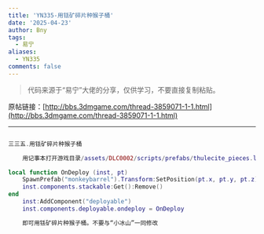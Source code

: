 ```yaml
---
title: 'YN335-用铥矿碎片种猴子桶'
date: '2025-04-23'
author: Bny
tags:
  - 易宁
aliases:
  - YN335
comments: false
---
```


> 代码来源于“易宁”大佬的分享，仅供学习，不要直接复制粘贴。

原帖链接：[http://bbs.3dmgame.com/thread-3859071-1-1.html](http://bbs.3dmgame.com/thread-3859071-1-1.html)

---

```lua  

三三五.用铥矿碎片种猴子桶	用记事本打开游戏目录/assets/DLC0002/scripts/prefabs/thulecite_pieces.lua文件，在inst:AddComponent("inspectable")的下一行插入以下内容：local function OnDeploy (inst, pt)	SpawnPrefab("monkeybarrel").Transform:SetPosition(pt.x, pt.y, pt.z)	inst.components.stackable:Get():Remove()end	inst:AddComponent("deployable")	inst.components.deployable.ondeploy = OnDeploy	即可用铥矿碎片种猴子桶。不要与“小冰山”一同修改

```  

